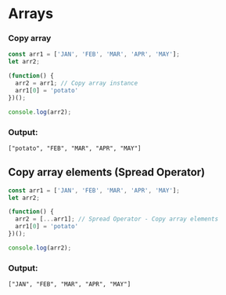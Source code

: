 # Arrays

### Copy array

```javascript
const arr1 = ['JAN', 'FEB', 'MAR', 'APR', 'MAY'];
let arr2;

(function() {
  arr2 = arr1; // Copy array instance
  arr1[0] = 'potato'
})();

console.log(arr2);
```
### Output:
```
["potato", "FEB", "MAR", "APR", "MAY"]
```


## Copy array elements (Spread Operator)
```javascript
const arr1 = ['JAN', 'FEB', 'MAR', 'APR', 'MAY'];
let arr2;

(function() {
  arr2 = [...arr1]; // Spread Operator - Copy array elements
  arr1[0] = 'potato'
})();

console.log(arr2);
```

### Output:
```
["JAN", "FEB", "MAR", "APR", "MAY"]
```
